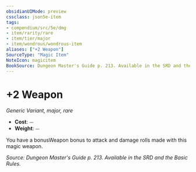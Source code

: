 ```yaml
---
obsidianUIMode: preview
cssclass: json5e-item
tags:
- compendium/src/5e/dmg
- item/rarity/rare
- item/tier/major
- item/wondrous/wondrous-item
aliases: ["+2 Weapon"]
SourceType: "Magic Item"
NoteIcon: magicitem
BookSource: Dungeon Master's Guide p. 213. Available in the SRD and the Basic Rules.
---
```

# +2 Weapon
*Generic Variant, major, rare*  

- **Cost**: ⏤
- **Weight**: ⏤

You have a bonusWeapon bonus to attack and damage rolls made with this magic weapon.

*Source: Dungeon Master's Guide p. 213. Available in the SRD and the Basic Rules.*